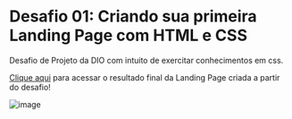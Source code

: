 # Desafio 01: Criando sua primeira Landing Page com HTML e CSS

Desafio de Projeto da DIO com intuito de exercitar conhecimentos em css.

[Clique aqui](###) para acessar o resultado final da Landing Page criada a partir do desafio!

![image](https://user-images.githubusercontent.com/55519539/183538055-6cce606c-7d1d-4d15-a4be-ffeb5b37c956.png)
